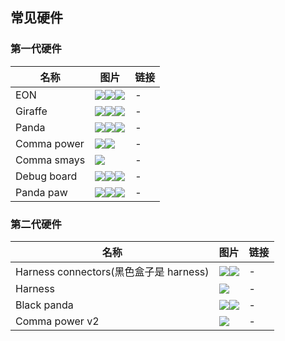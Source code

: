 ## 常见硬件

### 第一代硬件

名称|图片|链接
-|-|-
EON|<img src="/files/eon_front.jpg" class="max-h-100"><img src="/files/eon_back1.jpg" class="max-h-100"><img src="/files/eon_back.jpg" class="max-h-100">|-
Giraffe|<img src="/files/giraffe1.png" class="max-h-100"><img src="/files/giraffe2.png" class="max-h-100"><img src="/files/giraffe3.png" class="max-h-100">|-
Panda|<img src="/files/panda1.png" class="max-h-100"><img src="/files/panda2.png" class="max-h-100"><img src="/files/panda3.png" class="max-h-100">|-
Comma power|<img src="/files/comma_power1.jpg" class="max-h-100"><img src="/files/comma_power2.jpg" class="max-h-100">|-
Comma smays|<img src="/files/comma_smays.png" class="max-h-100">|-
Debug board|<img src="/files/debug_board1.png" class="max-h-100"><img src="/files/debug_board2.png" class="max-h-100"><img src="/files/debug_board3.png" class="max-h-100">|-
Panda paw|<img src="/files/panda_paw1.png" class="max-h-100"><img src="/files/panda_paw2.png" class="max-h-100"><img src="/files/panda_paw3.png" class="max-h-100">|-


### 第二代硬件

名称|图片|链接
-|-|-
Harness connectors(黑色盒子是 harness)|<img src="/files/harness_connectors_with_harness.png" class="max-h-100"><img src="/files/harness_connectors.png" class="max-h-100">|-
Harness|<img src="/files/harness1.jpeg" class="max-h-100">|-
Black panda|<img src="/files/black_panda.png" class="max-h-100"><img src="/files/black_panda1.png" class="max-h-100">|-
Comma power v2|<img src="/files/comma_power_v2.png" class="max-h-100">|-


